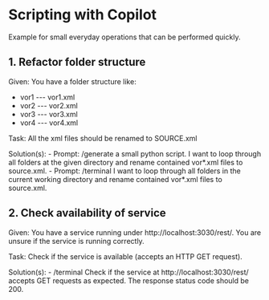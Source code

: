 

# Scripting with Copilot

Example for small everyday operations that can be performed quickly.


## 1. Refactor folder structure

Given: You have a folder structure like:

- vor1
--- vor1.xml
- vor2
--- vor2.xml
- vor3
--- vor3.xml
- vor4
--- vor4.xml


Task: All the xml files should be renamed to SOURCE.xml 

Solution(s): 
    - Prompt: /generate a small python script. I want to loop through all folders at the given directory and rename contained vor*.xml files to source.xml. 
    - Prompt: /terminal I want to loop through all folders in the current working directory and rename contained vor*.xml files to source.xml.


## 2. Check availability of service

Given: You have a service running under http://localhost:3030/rest/. You are unsure if the service is running correctly.

Task: Check if the service is available (accepts an HTTP GET request). 

Solution(s): 
    - /terminal Check if the service at http://localhost:3030/rest/ accepts GET requests as expected. The response status code should be 200.

